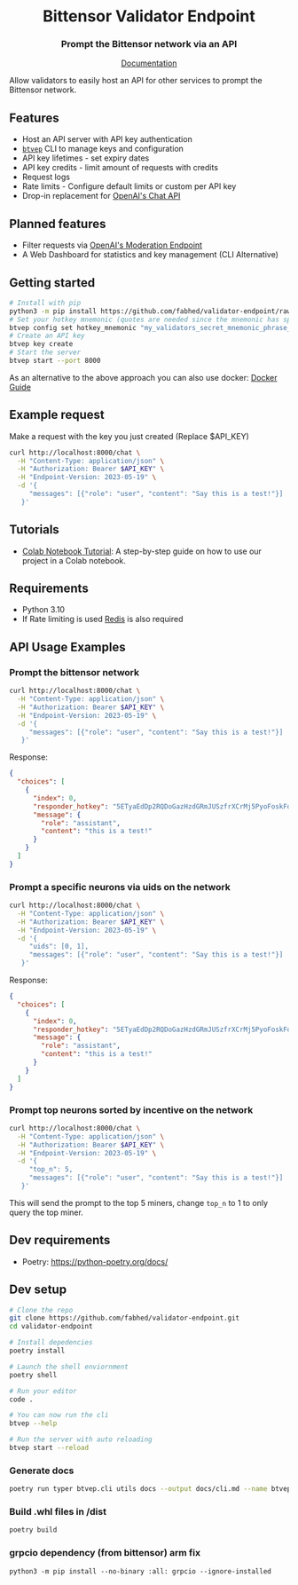 <div align="center">

# **Bittensor Validator Endpoint**

### Prompt the Bittensor network via an API <!-- omit in toc -->

[Documentation](./docs)

</div>

Allow validators to easily host an API for other services to prompt the Bittensor network.

## Features

- Host an API server with API key authentication
- [`btvep`](./docs/cli.md) CLI to manage keys and configuration
- API key lifetimes - set expiry dates
- API key credits - limit amount of requests with credits
- Request logs
- Rate limits - Configure default limits or custom per API key
- Drop-in replacement for [OpenAI's Chat API](https://platform.openai.com/docs/api-reference/chat)

## Planned features

- Filter requests via [OpenAI's Moderation Endpoint](https://platform.openai.com/docs/guides/moderation/overview)
- A Web Dashboard for statistics and key management (CLI Alternative)

## Getting started

```bash
# Install with pip
python3 -m pip install https://github.com/fabhed/validator-endpoint/raw/main/dist/btvep-0.1.0-py3-none-any.whl
# Set your hotkey mnemonic (quotes are needed since the mnemonic has spaces in it)
btvep config set hotkey_mnemonic "my_validators_secret_mnemonic_phrase_here"
# Create an API key
btvep key create
# Start the server
btvep start --port 8000
```

As an alternative to the above approach you can also use docker: [Docker Guide](./docs/docker.md)

## Example request

Make a request with the key you just created (Replace $API_KEY)

```bash
curl http://localhost:8000/chat \
  -H "Content-Type: application/json" \
  -H "Authorization: Bearer $API_KEY" \
  -H "Endpoint-Version: 2023-05-19" \
  -d '{
     "messages": [{"role": "user", "content": "Say this is a test!"}]
   }'
```

## Tutorials

- [Colab Notebook Tutorial](https://colab.research.google.com/drive/1RRQhxSmGiULEZNj0gYswa2JksZ56cGa1?usp=sharing): A step-by-step guide on how to use our project in a Colab notebook.

## Requirements

- Python 3.10
- If Rate limiting is used [Redis](https://redis.io/docs/getting-started/installation/) is also required

## API Usage Examples

### Prompt the bittensor network

```bash
curl http://localhost:8000/chat \
  -H "Content-Type: application/json" \
  -H "Authorization: Bearer $API_KEY" \
  -H "Endpoint-Version: 2023-05-19" \
  -d '{
     "messages": [{"role": "user", "content": "Say this is a test!"}]
   }'
```

Response:

```json
{
  "choices": [
    {
      "index": 0,
      "responder_hotkey": "5ETyaEdDp2RQDoGazHzdGRmJUSzfrXCrMj5PyoFoskFdtsyH",
      "message": {
        "role": "assistant",
        "content": "this is a test!"
      }
    }
  ]
}
```

### Prompt a specific neurons via uids on the network

```bash
curl http://localhost:8000/chat \
  -H "Content-Type: application/json" \
  -H "Authorization: Bearer $API_KEY" \
  -H "Endpoint-Version: 2023-05-19" \
  -d '{
     "uids": [0, 1],
     "messages": [{"role": "user", "content": "Say this is a test!"}]
   }'
```

Response:

```json
{
  "choices": [
    {
      "index": 0,
      "responder_hotkey": "5ETyaEdDp2RQDoGazHzdGRmJUSzfrXCrMj5PyoFoskFdtsyH",
      "message": {
        "role": "assistant",
        "content": "this is a test!"
      }
    }
  ]
}
```

### Prompt top neurons sorted by incentive on the network

```bash
curl http://localhost:8000/chat \
  -H "Content-Type: application/json" \
  -H "Authorization: Bearer $API_KEY" \
  -H "Endpoint-Version: 2023-05-19" \
  -d '{
     "top_n": 5,
     "messages": [{"role": "user", "content": "Say this is a test!"}]
   }'
```

This will send the prompt to the top 5 miners, change `top_n` to 1 to only query the top miner.

## Dev requirements

- Poetry: https://python-poetry.org/docs/

## Dev setup

```bash
# Clone the repo
git clone https://github.com/fabhed/validator-endpoint.git
cd validator-endpoint

# Install depedencies
poetry install

# Launch the shell enviornment
poetry shell

# Run your editor
code .

# You can now run the cli
btvep --help

# Run the server with auto reloading
btvep start --reload
```

### Generate docs

```bash
poetry run typer btvep.cli utils docs --output docs/cli.md --name btvep
```

### Build .whl files in /dist

```bash
poetry build
```

### grpcio dependency (from bittensor) arm fix

```
python3 -m pip install --no-binary :all: grpcio --ignore-installed
```
